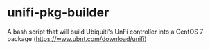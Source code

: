 # unifi-pkg-builder
A bash script that will build Ubiquiti's UnFi controller into a CentOS 7 package (https://www.ubnt.com/download/unifi) 
